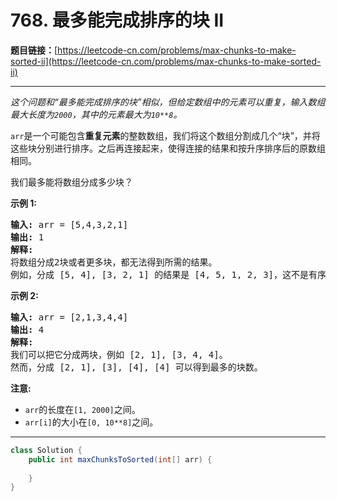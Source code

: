 # 768. 最多能完成排序的块 II

**题目链接：**[https://leetcode-cn.com/problems/max-chunks-to-make-sorted-ii](https://leetcode-cn.com/problems/max-chunks-to-make-sorted-ii)

---

<div class="content__1Y2H">
 <div class="notranslate">
  <p><em>这个问题和“最多能完成排序的块”相似，但给定数组中的元素可以重复，输入数组最大长度为<code>2000</code>，其中的元素最大为<code>10**8</code>。</em></p> 
  <p><code>arr</code>是一个可能包含<strong>重复元素</strong>的整数数组，我们将这个数组分割成几个“块”，并将这些块分别进行排序。之后再连接起来，使得连接的结果和按升序排序后的原数组相同。</p> 
  <p>我们最多能将数组分成多少块？</p> 
  <p><strong>示例&nbsp;1:</strong></p> 
  <pre class="language-text"><strong>输入:</strong> arr = [5,4,3,2,1]
<strong>输出:</strong> 1
<strong>解释:</strong>
将数组分成2块或者更多块，都无法得到所需的结果。
例如，分成 [5, 4], [3, 2, 1] 的结果是 [4, 5, 1, 2, 3]，这不是有序的数组。 
</pre> 
  <p><strong>示例 2:</strong></p> 
  <pre class="language-text"><strong>输入:</strong> arr = [2,1,3,4,4]
<strong>输出:</strong> 4
<strong>解释:</strong>
我们可以把它分成两块，例如 [2, 1], [3, 4, 4]。
然而，分成 [2, 1], [3], [4], [4] 可以得到最多的块数。 
</pre> 
  <p><strong>注意:</strong></p> 
  <ul> 
   <li><code>arr</code>的长度在<code>[1, 2000]</code>之间。</li> 
   <li><code>arr[i]</code>的大小在<code>[0, 10**8]</code>之间。</li> 
  </ul> 
 </div>
</div>

---

```java
class Solution {
    public int maxChunksToSorted(int[] arr) {
        
    }
}
```